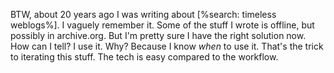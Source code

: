 BTW, about 20 years ago I was writing about [%search: timeless weblogs%]. I vaguely remember it. Some of the stuff I wrote is offline, but possibly in archive.org. But I'm pretty sure I have the right solution now. How can I tell? I use it. Why? Because I know <i>when</i> to use it. That's the trick to iterating this stuff. The tech is easy compared to the workflow. 

